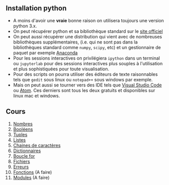 ## Installation python

- A moins d'avoir une **vraie** bonne raison on utilisera toujours une version python 3.x.
- On peut récupérer python et sa bibliothèque standard sur le [site officiel](http://www.python.org)
- On peut aussi récupérer une distribution qui vient avec de nombreuses bibliothèques supplémentaires, (i.e. qui ne sont pas dans la bibliothèques standard comme `numpy`, `scipy`, etc) et un gestionnaire de paquet par exemple [Anaconda](https://www.anaconda.com/distribution/)
- Pour les sessions interactives on privilégiera `ipython` dans un terminal ou `jupyterlab` pour des sessions interactives plus souples à l'utilisation et plus sophistiquées pour toute visualisation.
- Pour des scripts on pourra utiliser des éditeurs de texte raisonnables tels que `gedit` sous linux ou `notepad++` sous windows par exemple.
- Mais on peut aussi se tourner vers des IDE tels que [Visual Studio Code](https://code.visualstudio.com/) ou [Atom](https://atom.io/). Ces derniers sont tous les deux gratuits et disponibles sur linux mac et windows.

## Cours

1. [Nombres](./nombres.md)
2. [Booléens](./logique.md)
3. [Tuples](./tuples.md)
4. [Listes](./listes.md)
5. [Chaines de caractères](./string.md)
6. [Dictionnaires](./dictionnaires.md)
7. [Boucle for](./boucle_for.md)
8. [Fichiers](./fichiers.md)
9. [Erreurs](./erreurs.md)
10. [Fonctions](./fonctions.md) (A faire)
11. [Modules](./modules.md) (A faire)
